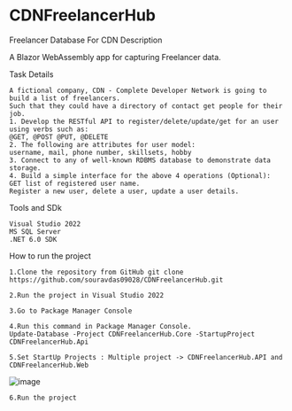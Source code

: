 # CDNFreelancerHub
Freelancer Database For CDN
Description

A Blazor WebAssembly app for capturing Freelancer data.

Task Details

    A fictional company, CDN - Complete Developer Network is going to build a list of freelancers.
    Such that they could have a directory of contact get people for their job.
    1. Develop the RESTful API to register/delete/update/get for an user using verbs such as:
    @GET, @POST @PUT, @DELETE
    2. The following are attributes for user model:
    username, mail, phone number, skillsets, hobby
    3. Connect to any of well-known RDBMS database to demonstrate data storage.
    4. Build a simple interface for the above 4 operations (Optional):
    GET list of registered user name.
    Register a new user, delete a user, update a user details.

Tools and SDk

    Visual Studio 2022
    MS SQL Server
    .NET 6.0 SDK

How to run the project

    1.Clone the repository from GitHub git clone https://github.com/souravdas09028/CDNFreelancerHub.git

    2.Run the project in Visual Studio 2022

    3.Go to Package Manager Console

    4.Run this command in Package Manager Console.
    Update-Database -Project CDNFreelancerHub.Core -StartupProject CDNFreelancerHub.Api
    
    5.Set StartUp Projects : Multiple project -> CDNFreelancerHub.API and CDNFreelancerHub.Web  
![image](https://github.com/souravdas09028/CDNFreelancerHub/assets/59077852/f7f2ba4a-18bf-4aaa-869b-ef436e260f42)

    
    6.Run the project
